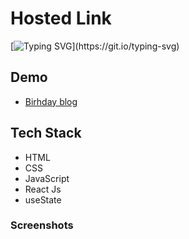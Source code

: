 
# Hosted Link
[![Typing SVG](https://readme-typing-svg.demolab.com?font=Fira+Code&pause=1000&color=F7701A&random=false&width=435&lines=Hi!+Guys++%F0%9F%91%8B;This+is+my+Birthday+blog+Project.)](https://git.io/typing-svg)


## Demo


- [Birhday blog](https://brithday-blog.netlify.app)

## Tech Stack

- HTML
- CSS
- JavaScript
- React Js
- useState

### Screenshots

